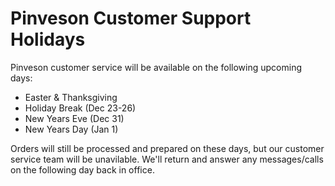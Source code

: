 # Pinveson Customer Support Holidays
Pinveson customer service will be available on the following upcoming days: 
- Easter & Thanksgiving
- Holiday Break (Dec 23-26)
- New Years Eve (Dec 31)
- New Years Day (Jan 1)

Orders will still be processed and prepared on these days, but our customer service team will be unavilable. We'll return and answer any messages/calls on the following day back in office.

